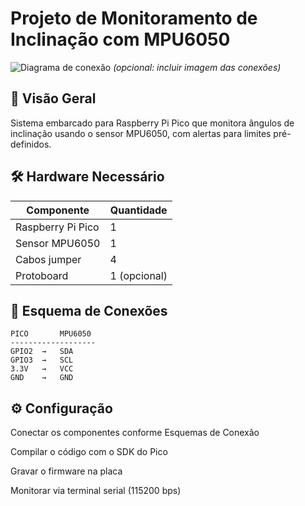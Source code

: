 # Projeto de Monitoramento de Inclinação com MPU6050

![Diagrama de conexão](https://example.com/path/to/image.jpg) *(opcional: incluir imagem das conexões)*

## 📌 Visão Geral
Sistema embarcado para Raspberry Pi Pico que monitora ângulos de inclinação usando o sensor MPU6050, com alertas para limites pré-definidos.

## 🛠️ Hardware Necessário
| Componente         | Quantidade |
|--------------------|------------|
| Raspberry Pi Pico  | 1          |
| Sensor MPU6050     | 1          |
| Cabos jumper       | 4          |
| Protoboard         | 1 (opcional)|

## 🔌 Esquema de Conexões
```plaintext
PICO       MPU6050
-------------------
GPIO2  →   SDA
GPIO3  →   SCL
3.3V   →   VCC
GND    →   GND
```

## ⚙️ Configuração
Conectar os componentes conforme Esquemas de Conexão

Compilar o código com o SDK do Pico

Gravar o firmware na placa

Monitorar via terminal serial (115200 bps)
